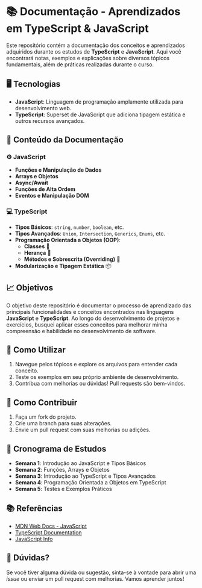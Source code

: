 # 📚 Documentação - Aprendizados em TypeScript & JavaScript

Este repositório contém a documentação dos conceitos e aprendizados adquiridos durante os estudos de **TypeScript** e **JavaScript**. Aqui você encontrará notas, exemplos e explicações sobre diversos tópicos fundamentais, além de práticas realizadas durante o curso.

## 🖥️ Tecnologias

- **JavaScript**: Linguagem de programação amplamente utilizada para desenvolvimento web.
- **TypeScript**: Superset de JavaScript que adiciona tipagem estática e outros recursos avançados.

## 📖 Conteúdo da Documentação

### ⚙️ **JavaScript**

- **Funções e Manipulação de Dados**
- **Arrays e Objetos**
- **Async/Await**
- **Funções de Alta Ordem**
- **Eventos e Manipulação DOM**

### 💻 **TypeScript**

- **Tipos Básicos**: `string`, `number`, `boolean`, etc.
- **Tipos Avançados**: `Union`, `Intersection`, `Generics`, `Enums`, etc.
- **Programação Orientada a Objetos (OOP)**:
  - **Classes** 🏫
  - **Herança** 🌱
  - **Métodos e Sobrescrita (Overriding)** 🔄
- **Modularização e Tipagem Estática** 📦

## 📈 Objetivos

O objetivo deste repositório é documentar o processo de aprendizado das principais funcionalidades e conceitos encontrados nas linguagens **JavaScript** e **TypeScript**. Ao longo do desenvolvimento de projetos e exercícios, busquei aplicar esses conceitos para melhorar minha compreensão e habilidade no desenvolvimento de software.

## 🚀 Como Utilizar

1. Navegue pelos tópicos e explore os arquivos para entender cada conceito.
2. Teste os exemplos em seu próprio ambiente de desenvolvimento.
3. Contribua com melhorias ou dúvidas! Pull requests são bem-vindos.

## 🔧 Como Contribuir

1. Faça um fork do projeto.
2. Crie uma branch para suas alterações.
3. Envie um pull request com suas melhorias ou adições.

## 📅 Cronograma de Estudos

- **Semana 1**: Introdução ao JavaScript e Tipos Básicos
- **Semana 2**: Funções, Arrays e Objetos
- **Semana 3**: Introdução ao TypeScript e Tipos Avançados
- **Semana 4**: Programação Orientada a Objetos em TypeScript
- **Semana 5**: Testes e Exemplos Práticos

## 📚 Referências

- [MDN Web Docs - JavaScript](https://developer.mozilla.org/pt-BR/docs/Web/JavaScript)
- [TypeScript Documentation](https://www.typescriptlang.org/docs/)
- [JavaScript Info](https://javascript.info/)

## 💬 Dúvidas?

Se você tiver alguma dúvida ou sugestão, sinta-se à vontade para abrir uma *issue* ou enviar um pull request com melhorias. Vamos aprender juntos! 
